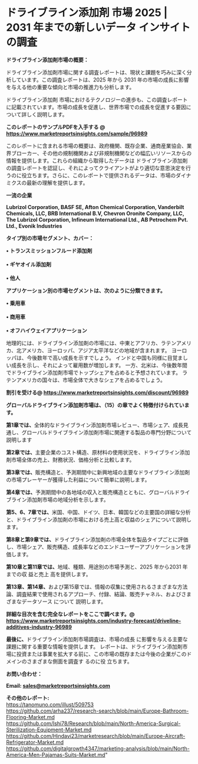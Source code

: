 # ドライブライン添加剤 市場 2025 | 2031 年までの新しいデータ インサイトの調査

<strong><b>ドライブライン添加剤市場の概要：</b></strong>

ドライブライン添加剤市場に関する調査レポートは、現状と課題を巧みに深く分析しています。この調査レポートは、2025 年から 2031 年の市場の成長に影響を与える他の重要な傾向と市場の推進力も分析します。

ドライブライン添加剤 市場におけるテクノロジーの進歩も、この調査レポートに記載されています。市場の成長を促進し、世界市場での成長を促進する要因について詳しく説明します。

<strong>このレポートのサンプルPDFを入手する @ <a href=https://www.marketreportsinsights.com/sample/96989>https://www.marketreportsinsights.com/sample/96989</a></strong>

このレポートに含まれる市場の概要は、政府機関、既存企業、通商産業協会、業界ブローカー、その他の規制機関および非規制機関などの幅広いリソースからの情報を提供します。これらの組織から取得したデータは ドライブライン添加剤 の調査レポートを認証し、それによってクライアントがより適切な意思決定を行うのに役立ちます。さらに、このレポートで提供されるデータは、市場のダイナミクスの最新の理解を提供します。

<strong>一流の企業</strong>

<strong><b>Lubrizol Corporation, BASF SE, Afton Chemical Corporation, Vanderbilt Chemicals, LLC, BRB International B.V, Chevron Oronite Company, LLC, The Lubrizol Corporation, Infineum International Ltd., AB Petrochem Pvt. Ltd., Evonik Industries</b></strong>

<strong><b>タイプ別の市場セグメント、カバー：</b></strong>

<strong>• トランスミッションフルード添加剤<br><br>• ギヤオイル添加剤<br><br>• 他人</strong>

<strong><b>アプリケーション別の市場セグメントは、次のように分類できます。</b></strong>

<strong>• 乗用車<br><br>• 商用車<br><br>• オフハイウェイアプリケーション</strong>

 地理的には、ドライブライン添加剤の市場には、中東とアフリカ、ラテンアメリカ、北アメリカ、ヨーロッパ、アジア太平洋などの地域が含まれます。 ヨーロッパは、今後数年で高い成長を示すでしょう。 インドと中国も同様に目覚ましい成長を示し、それによって雇用数が増加します。 一方、北米は、今後数年間でドライブライン添加剤市場でトップシェアを占めると予想されています。 ラテンアメリカの国々は、市場全体で大きなシェアを占めるでしょう。

<strong>割引を受ける@ <a href=https://www.marketreportsinsights.com/discount/96989>https://www.marketreportsinsights.com/discount/96989</a></strong>

<strong><b>グローバルドライブライン添加剤市場は、（15）の章でよく特徴付けられています。</b></strong>

<strong><b>第</b></strong><strong><b>1章では、</b></strong>全体的なドライブライン添加剤市場レビュー、市場シェア、成長見通し、グローバルドライブライン添加剤市場に関連する製品の専門分野について説明します

<strong><b>第2章では、</b></strong>主要企業のコスト構造、原材料の使用状況を、ドライブライン添加剤市場全体の売上、財務状況、価格分析と比較します。

<strong><b>第3章では、</b></strong>販売構造と、予測期間中に新興地域の主要なドライブライン添加剤の市場プレーヤーが獲得した利益について簡単に説明します。

<strong><b>第4章では、</b></strong>予測期間中の各地域の収入と販売構造とともに、グローバルドライブライン添加剤市場の地域分析を示します。

<strong><b>第5、6、7章では、</b></strong>米国、中国、ドイツ、日本、韓国などの主要国の詳細な分析と、ドライブライン添加剤の市場における売上高と収益のシェアについて説明します。

<strong><b>第8章と第9章では、</b></strong>ドライブライン添加剤の市場全体を製品タイプごとに評価し、市場シェア、販売構造、成長率などのエンドユーザーアプリケーションを評価します。

<strong><b>第10章と第11章では、</b></strong>地域、種類、用途別の市場予測と、2025 年から2031 年までの収 益と売上 高を提供します。

<strong><b>第13章、第14章、</b></strong>および第15章では、情報の収集に使用されるさまざまな方法論、調査結果で使用されるアプローチ、付録、結論、販売チャネル、およびさまざまなデータソース について 説明します。

<strong>詳細な目次を含む完全なレポートをここで調べます。@ <a href=https://www.marketreportsinsights.com/industry-forecast/driveline-additives-industry-96989>https://www.marketreportsinsights.com/industry-forecast/driveline-additives-industry-96989</a></strong>

<strong><b>最後に、</b></strong>ドライブライン添加剤市場調査は、市場の成長 に影響を</a>与える主要な課題に関する重要な情報を提供します。 レポートは、ドライブライン添加剤市場に投資または事業を拡大する前に、この市場の既存または今後の企業がこのドメインのさまざまな側面を調査す るのに役 立ちます。

<strong><b>お問い合わせ：</b></strong>

<strong>Email: </strong><a href=mailto:sales@marketreportsinsights.com><strong>sales@marketreportsinsights.com</strong></a>

<strong>その他のレポート:</strong>
<br>
<a href=https://tanomuno.com/illust/509753>https://tanomuno.com/illust/509753</a>
<br>
<a href=https://github.com/arha237/research-search/blob/main/Europe-Bathroom-Flooring-Market.md>https://github.com/arha237/research-search/blob/main/Europe-Bathroom-Flooring-Market.md</a>
<br>
<a href=https://github.com/Ishi78/Research/blob/main/North-America-Surgical-Sterilization-Equipment-Market.md>https://github.com/Ishi78/Research/blob/main/North-America-Surgical-Sterilization-Equipment-Market.md</a>
<br>
<a href=https://github.com/Hindavi23/marketresearch/blob/main/Europe-Aircraft-Refrigerator-Market.md>https://github.com/Hindavi23/marketresearch/blob/main/Europe-Aircraft-Refrigerator-Market.md</a>
<br>
<a href=https://github.com/digitalgrowth4347/marketing-analysis/blob/main/North-America-Men-Pajamas-Suits-Market.md>https://github.com/digitalgrowth4347/marketing-analysis/blob/main/North-America-Men-Pajamas-Suits-Market.md</a>"

